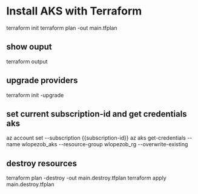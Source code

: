 # Install AKS with Terraform
terraform init
terraform plan -out main.tfplan

## show ouput
terraform output

## upgrade providers
terraform init -upgrade

## set current subscription-id and get credentials aks
az account set --subscription {{subscription-id}}
az aks get-credentials --name wlopezob_aks --resource-group wlopezob_rg --overwrite-existing

## destroy resources
terraform plan -destroy -out main.destroy.tfplan
terraform apply main.destroy.tfplan
